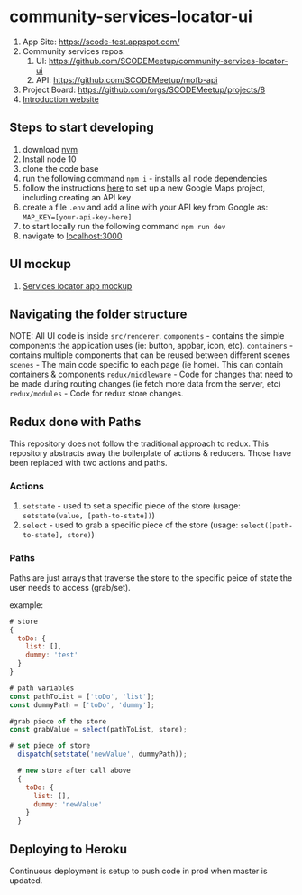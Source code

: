 # community-services-locator-ui

1. App Site: <https://scode-test.appspot.com/>
2. Community services repos:
   1. UI: <https://github.com/SCODEMeetup/community-services-locator-ui>
   2. API: <https://github.com/SCODEMeetup/mofb-api>
3. Project Board: <https://github.com/orgs/SCODEMeetup/projects/8>
4. [Introduction website](https://scodemeetup.github.io/locator-jekyll/)

## Steps to start developing

1. download [nvm](https://github.com/creationix/nvm)
2. Install node 10
3. clone the code base
4. run the following command `npm i` - installs all node dependencies
5. follow the instructions [here](https://developers.google.com/maps/gmp-get-started#quickstart) to set up a new Google Maps project, including creating an API key
6. create a file `.env` and add a line with your API key from Google as: `MAP_KEY=[your-api-key-here]`
7. to start locally run the following command `npm run dev`
8. navigate to [localhost:3000](http://localhost:3000/)

## UI mockup

1. [Services locator app mockup](https://xd.adobe.com/view/59760ef8-d849-4587-6a29-44f78a3fb151-2f47/)

## Navigating the folder structure

NOTE: All UI code is inside `src/renderer`.
`components` - contains the simple components the application uses (ie: button, appbar, icon, etc).
`containers` - contains multiple components that can be reused between different scenes
`scenes` - The main code specific to each page (ie home). This can contain containers & components
`redux/middleware` - Code for changes that need to be made during routing changes (ie fetch more data from the server, etc)
`redux/modules` - Code for redux store changes.

## Redux done with Paths

This repository does not follow the traditional approach to redux. This repository abstracts away the boilerplate of actions & reducers. Those have been replaced with two actions and paths.

### Actions

1. `setstate` - used to set a specific piece of the store (usage: `setstate(value, [path-to-state])`)
2. `select` - used to grab a specific piece of the store (usage: `select([path-to-state], store)`)

### Paths

Paths are just arrays that traverse the store to the specific peice of state the user needs to access (grab/set).

example:

```javascript
# store
{
  toDo: {
    list: [],
    dummy: 'test'
  }
}

# path variables
const pathToList = ['toDo', 'list'];
const dummyPath = ['toDo', 'dummy'];

#grab piece of the store
const grabValue = select(pathToList, store);

# set piece of store
  dispatch(setstate('newValue', dummyPath));

  # new store after call above
  {
    toDo: {
      list: [],
      dummy: 'newValue'
    }
  }
```

## Deploying to Heroku

Continuous deployment is setup to push code in prod when master is updated.
